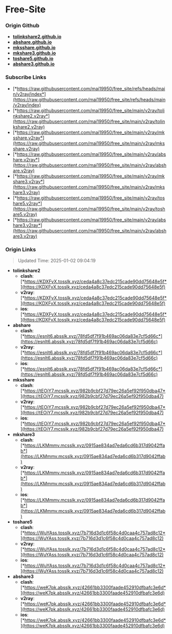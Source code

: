 # Free-Site

### Origin Github

- [**tolinkshare2.github.io**](https://github.com/tolinkshare2/tolinkshare2.github.io)
- [**abshare.github.io**](https://github.com/abshare/abshare.github.io)
- [**mksshare.github.io**](https://github.com/mksshare/mksshare.github.io)
- [**mkshare3.github.io**](https://github.com/mkshare3/mkshare3.github.io)
- [**toshare5.github.io**](https://github.com/toshare5/toshare5.github.io)
- [**abshare3.github.io**](https://github.com/abshare3/abshare3.github.io)

### Subscribe Links

- [*https://raw.githubusercontent.com/mai19950/free_site/refs/heads/main/v2ray/index*](https://raw.githubusercontent.com/mai19950/free_site/refs/heads/main/v2ray/index)
- [*https://raw.githubusercontent.com/mai19950/free_site/main/v2ray/tolinkshare2.v2ray*](https://raw.githubusercontent.com/mai19950/free_site/main/v2ray/tolinkshare2.v2ray)
- [*https://raw.githubusercontent.com/mai19950/free_site/main/v2ray/mksshare.v2ray*](https://raw.githubusercontent.com/mai19950/free_site/main/v2ray/mksshare.v2ray)
- [*https://raw.githubusercontent.com/mai19950/free_site/main/v2ray/abshare.v2ray*](https://raw.githubusercontent.com/mai19950/free_site/main/v2ray/abshare.v2ray)
- [*https://raw.githubusercontent.com/mai19950/free_site/main/v2ray/mkshare3.v2ray*](https://raw.githubusercontent.com/mai19950/free_site/main/v2ray/mkshare3.v2ray)
- [*https://raw.githubusercontent.com/mai19950/free_site/main/v2ray/toshare5.v2ray*](https://raw.githubusercontent.com/mai19950/free_site/main/v2ray/toshare5.v2ray)
- [*https://raw.githubusercontent.com/mai19950/free_site/main/v2ray/abshare3.v2ray*](https://raw.githubusercontent.com/mai19950/free_site/main/v2ray/abshare3.v2ray)

### Origin Links

> Updated Time: 2025-01-02 09:04:19

- **tolinkshare2**
  - **clash**: [*https://KDXFvX.tosslk.xyz/ceda4a8c37edc215cade90dd75648e5f*](https://KDXFvX.tosslk.xyz/ceda4a8c37edc215cade90dd75648e5f)
  - **v2ray**: [*https://KDXFvX.tosslk.xyz/ceda4a8c37edc215cade90dd75648e5f*](https://KDXFvX.tosslk.xyz/ceda4a8c37edc215cade90dd75648e5f)
  - **ios**: [*https://KDXFvX.tosslk.xyz/ceda4a8c37edc215cade90dd75648e5f*](https://KDXFvX.tosslk.xyz/ceda4a8c37edc215cade90dd75648e5f)
- **abshare**
  - **clash**: [*https://esnlt6.absslk.xyz/78fd5df7f91b469ac06da83e7cf5d66c*](https://esnlt6.absslk.xyz/78fd5df7f91b469ac06da83e7cf5d66c)
  - **v2ray**: [*https://esnlt6.absslk.xyz/78fd5df7f91b469ac06da83e7cf5d66c*](https://esnlt6.absslk.xyz/78fd5df7f91b469ac06da83e7cf5d66c)
  - **ios**: [*https://esnlt6.absslk.xyz/78fd5df7f91b469ac06da83e7cf5d66c*](https://esnlt6.absslk.xyz/78fd5df7f91b469ac06da83e7cf5d66c)
- **mksshare**
  - **clash**: [*https://tEOiY7.mcsslk.xyz/982b9cbf27d79ec26a5ef92f950dba47*](https://tEOiY7.mcsslk.xyz/982b9cbf27d79ec26a5ef92f950dba47)
  - **v2ray**: [*https://tEOiY7.mcsslk.xyz/982b9cbf27d79ec26a5ef92f950dba47*](https://tEOiY7.mcsslk.xyz/982b9cbf27d79ec26a5ef92f950dba47)
  - **ios**: [*https://tEOiY7.mcsslk.xyz/982b9cbf27d79ec26a5ef92f950dba47*](https://tEOiY7.mcsslk.xyz/982b9cbf27d79ec26a5ef92f950dba47)
- **mkshare3**
  - **clash**: [*https://LKMmmv.mcsslk.xyz/0915ae834ad7eda6cd6b317d9042ffab*](https://LKMmmv.mcsslk.xyz/0915ae834ad7eda6cd6b317d9042ffab)
  - **v2ray**: [*https://LKMmmv.mcsslk.xyz/0915ae834ad7eda6cd6b317d9042ffab*](https://LKMmmv.mcsslk.xyz/0915ae834ad7eda6cd6b317d9042ffab)
  - **ios**: [*https://LKMmmv.mcsslk.xyz/0915ae834ad7eda6cd6b317d9042ffab*](https://LKMmmv.mcsslk.xyz/0915ae834ad7eda6cd6b317d9042ffab)
- **toshare5**
  - **clash**: [*https://WuYAss.tosslk.xyz/7b716d3d1c6f58c4d0caa4c757ad8c12*](https://WuYAss.tosslk.xyz/7b716d3d1c6f58c4d0caa4c757ad8c12)
  - **v2ray**: [*https://WuYAss.tosslk.xyz/7b716d3d1c6f58c4d0caa4c757ad8c12*](https://WuYAss.tosslk.xyz/7b716d3d1c6f58c4d0caa4c757ad8c12)
  - **ios**: [*https://WuYAss.tosslk.xyz/7b716d3d1c6f58c4d0caa4c757ad8c12*](https://WuYAss.tosslk.xyz/7b716d3d1c6f58c4d0caa4c757ad8c12)
- **abshare3**
  - **clash**: [*https://weK7pk.absslk.xyz/42661bb3300faade452910dfbafc3e6d*](https://weK7pk.absslk.xyz/42661bb3300faade452910dfbafc3e6d)
  - **v2ray**: [*https://weK7pk.absslk.xyz/42661bb3300faade452910dfbafc3e6d*](https://weK7pk.absslk.xyz/42661bb3300faade452910dfbafc3e6d)
  - **ios**: [*https://weK7pk.absslk.xyz/42661bb3300faade452910dfbafc3e6d*](https://weK7pk.absslk.xyz/42661bb3300faade452910dfbafc3e6d)
